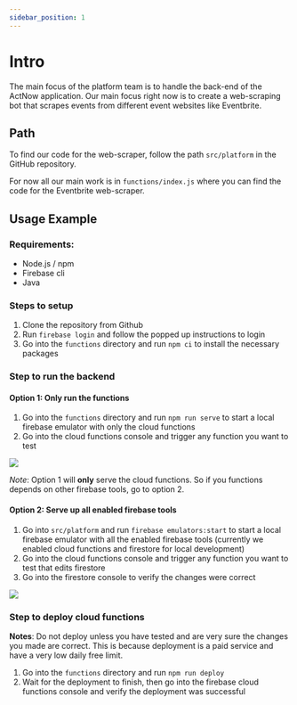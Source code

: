 ```yaml
---
sidebar_position: 1
---
```



# Intro
The main focus of the platform team is to handle the back-end of the ActNow application. Our main focus right now is to create a web-scraping bot that scrapes events from different event websites like Eventbrite.

## Path
To find our code for the web-scraper, follow the path `src/platform` in the GitHub repository.

For now all our main work is in `functions/index.js` where you can find the code for the Eventbrite web-scraper.

## Usage Example
### Requirements:
- Node.js / npm
- Firebase cli
- Java

### Steps to setup
1. Clone the repository from Github
2. Run `firebase login` and follow the popped up instructions to login
3. Go into the `functions` directory and run `npm ci` to install the necessary packages

### Step to run the backend
#### Option 1: Only run the functions
1. Go into the `functions` directory and run `npm run serve` to start a local firebase emulator with only the cloud functions
2. Go into the cloud functions console and trigger any function you want to test

![](../../static/img/cloud-functions.gif)

*Note*: Option 1 will **only** serve the cloud functions. So if you functions depends on other firebase tools, go to option 2.

#### Option 2: Serve up all enabled firebase tools
1. Go into `src/platform` and run `firebase emulators:start` to start a local firebase emulator with all the enabled firebase tools (currently we enabled cloud functions and firestore for local development)
2. Go into the cloud functions console and trigger any function you want to test that edits firestore
3. Go into the firestore console to verify the changes were correct

![](../../static/img/firebase.gif)

### Step to deploy cloud functions
**Notes**: Do not deploy unless you have tested and are very sure the changes you made are correct. This is because deployment is a paid service and have a very low daily free limit.

1. Go into the `functions` directory and run `npm run deploy`
2. Wait for the deployment to finish, then go into the firebase cloud functions console and verify the deployment was successful